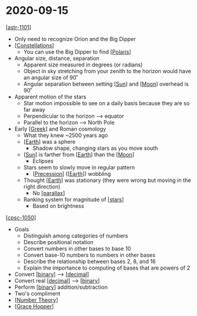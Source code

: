 # 2020-09-15

[[astr-1101]]

- Only need to recognize Orion and the Big Dipper
- [[Constellations]]
  - You can use the Big Dipper to find [[Polaris]]
- Angular size, distance, separation
  - Apparent size measured in degrees (or radians)
  - Object in sky stretching from your zenith to the horizon would have an angular size of 90˚
  - Angular separation between setting [[Sun]] and [[Moon]] overhead is 90˚
- Apparent motion of the stars
  - Star motion impossible to see on a daily basis because they are so far away
  - Perpendicular to the horizon --> equator
  - Parallel to the horizon --> North Pole
- Early [[Greek]] and Roman cosmology
  - What they knew ~2500 years ago
  - [[Earth]] was a sphere
    - Shadow shape, changing stars as you move south
  - [[Sun]] is farther from [[Earth]] than the [[Moon]]
    - Eclipses
  - Stars seem to slowly move in regular pattern
    - [[Precession]] ([[Earth]]) wobbling
  - Thought [[Earth]] was stationary (they were wrong but moving in the right direction)
    - No [[parallax]]
  - Ranking system for magnitude of [[stars]]
    - Based on brightness

[[cpsc-1050]]

- Goals
  - Distinguish among categories of numbers
  - Describe positional notation
  - Convert numbers in other bases to base 10
  - Convert base-10 numbers to numbers in other bases
  - Describe the relationship between bases 2, 8, and 16
  - Explain the importance to computing of bases that are powers of 2
- Convert [[binary]] --> [[decimal]]
- Convert real [[decimal]] --> [[binary]]
- Perform [[binary]] addition/subtraction
- Two's compliment
- [[Number Theory]]
- [[Grace Hopper]]

[//begin]: # "Autogenerated link references for markdown compatibility"
[astr-1101]: astr-1101 "ASTR 1101 - Intro to the Solar System"
[Constellations]: constellations "Constellations"
[Polaris]: polaris "Polaris"
[Sun]: sun "Sun"
[Moon]: moon "Moon"
[Greek]: greek "Greek"
[Earth]: earth "Earth 🜨"
[Precession]: precession "Precession"
[parallax]: parallax "Parallax"
[stars]: stars "Stars"
[cpsc-1050]: cpsc-1050 "CPSC 1050 - Introduction to Computer Science"
[binary]: binary "Binary"
[decimal]: decimal "Decimal"
[Number Theory]: number-theory "Number Theory"
[Grace Hopper]: grace-hopper "Grace Murray Hopper"
[//end]: # "Autogenerated link references"